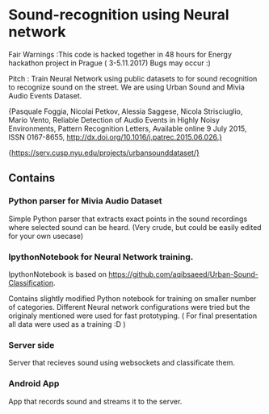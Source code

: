 # Sound-recognition using Neural network

Fair Warnings :This code is hacked together in 48 hours for Energy hackathon project in Prague ( 3-5.11.2017)
Bugs may occur :)

Pitch :
Train Neural Network using public datasets to for sound recognition to recognize sound on the street. 
We are using Urban Sound and Mivia Audio Events Dataset.

{Pasquale Foggia, Nicolai Petkov, Alessia Saggese, Nicola Strisciuglio, Mario Vento, Reliable Detection of Audio Events in Highly Noisy Environments, Pattern Recognition Letters, Available online 9 July 2015, ISSN 0167-8655, http://dx.doi.org/10.1016/j.patrec.2015.06.026.}

{https://serv.cusp.nyu.edu/projects/urbansounddataset/}

## Contains

### Python parser for Mivia Audio Dataset
Simple Python parser that extracts exact points in the sound recordings where selected sound can be heard. (Very crude, but could be easily edited for your own usecase)

### IpythonNotebook for Neural Network training.
IpythonNotebook is based on https://github.com/aqibsaeed/Urban-Sound-Classification.

Contains slightly modified Python notebook for training on smaller number of categories. Different Neural network configurations were tried but the originaly mentioned were used for fast prototyping. ( For final presentation all data were used as a training :D )

### Server side
Server that recieves sound using websockets and classificate them.

### Android App
App that records sound and streams it to the server.
